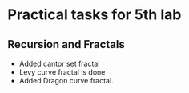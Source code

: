 # Practical tasks for 5th lab

## Recursion and Fractals

* Added cantor set fractal
* Levy curve fractal is done
* Added Dragon curve fractal.
